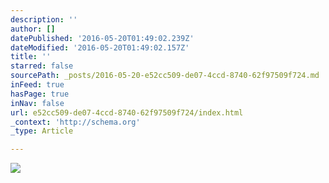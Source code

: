 ```yaml
---
description: ''
author: []
datePublished: '2016-05-20T01:49:02.239Z'
dateModified: '2016-05-20T01:49:02.157Z'
title: ''
starred: false
sourcePath: _posts/2016-05-20-e52cc509-de07-4ccd-8740-62f97509f724.md
inFeed: true
hasPage: true
inNav: false
url: e52cc509-de07-4ccd-8740-62f97509f724/index.html
_context: 'http://schema.org'
_type: Article

---
```

![](https://the-grid-user-content.s3-us-west-2.amazonaws.com/4bc750dc-067e-432c-86db-b4cabfb9d66e.jpg)